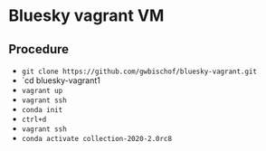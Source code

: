 # Bluesky vagrant VM

## Procedure
* `git clone https://github.com/gwbischof/bluesky-vagrant.git`
* `cd bluesky-vagrant1
* `vagrant up`
* `vagrant ssh`
* `conda init`
* `ctrl+d`
* `vagrant ssh`
* `conda activate collection-2020-2.0rc8`
